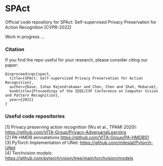 # SPAct
Official code repository for SPAct: Self-supervised Privacy Preservation for Action Recognition [CVPR-2022]

Work in progress ...

### Citation

If you find the repo useful for your research, please consider citing our paper: 
```
@inproceedings{spact,
  title={SPAct: Self-supervised Privacy Preservation for Action Recognition},
  author={Dave, Ishan Rajendrakumar and Chen, Chen and Shah, Mubarak},
  booktitle={Proceedings of the IEEE/CVF Conference on Computer Vision and Pattern Recognition},
  year={2022}
}
```
### Useful code repositories

[1] Privacy preserving action recognition (Wu et al., TPAMI 2020): https://github.com/VITA-Group/Privacy-AdversarialLearning 
<br/>[2] PA-HMDB annoatations https://github.com/VITA-Group/PA-HMDB51
<br/>[3] PyTorch Implementation of UNet: https://github.com/milesial/Pytorch-UNet
<br/>[4] Torchvision models: https://github.com/pytorch/vision/tree/main/torchvision/models
